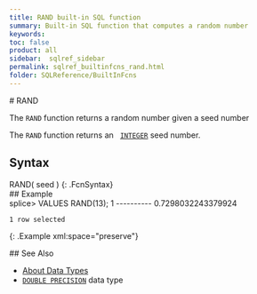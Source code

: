 ```yaml
---
title: RAND built-in SQL function
summary: Built-in SQL function that computes a random number
keywords:
toc: false
product: all
sidebar:  sqlref_sidebar
permalink: sqlref_builtinfcns_rand.html
folder: SQLReference/BuiltInFcns
---
```

<section>
<div class="TopicContent" data-swiftype-index="true" markdown="1">
# RAND

The `RAND` function returns a random number given a seed number

The `RAND` function returns an &nbsp;
[`INTEGER`](sqlref_builtinfcns_integer.html) seed number.

## Syntax

<div class="fcnWrapperWide" markdown="1">
    RAND( seed )
{: .FcnSyntax}

</div>
## Example

<div class="preWrapper" markdown="1">
    splice> VALUES RAND(13);
    1
    ----------
    0.7298032243379924

    1 row selected
{: .Example xml:space="preserve"}

</div>
## See Also

* [About Data Types](sqlref_datatypes_numerictypes.html)
* [`DOUBLE PRECISION`](sqlref_datatypes_doubleprecision.html) data type

</div>
</section>

